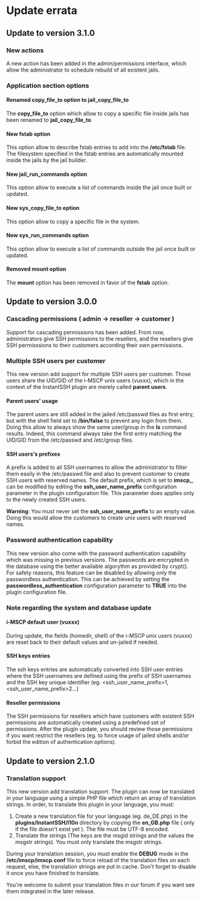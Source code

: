 # Update errata

## Update to version 3.1.0

### New actions

A new action has been added in the admin/permissions interface, which allow the administrator to schedule rebuild of all
existent jails.

### Application section options

#### Renamed copy_file_to option to jail_copy_file_to

The **copy_file_to** option which allow to copy a specific file inside jails has been renamed to **jail_copy_file_to**.

#### New fstab option

This option allow to describe fstab entries to add into the **/etc/fstab** file. The filesystem specified in the fstab
entries are automatically mounted inside the jails by the jail builder.

#### New jail_run_commands option

This option allow to execute a list of commands inside the jail once built or updated.

#### New sys_copy_file_to option

This option allow to copy a specific file in the system.

#### New sys_run_commands option

This option allow to execute a list of commands outside the jail once built or updated.

#### Removed mount option

The **mount** option has been removed in favor of the **fstab** option.

## Update to version 3.0.0

### Cascading permissions ( admin -> reseller -> customer )

Support for cascading permissions has been added. From now, administrators give SSH permissions to the resellers, and
the resellers give SSH permisssions to their customers according their own permissions.

### Multiple SSH users per customer

This new version add support for multiple SSH users per customer. Those users share the UID/GID of the i-MSCP unix
users (vuxxx), which in the context of the InstantSSH plugin are merely called **parent users**.

#### Parent users' usage

The parent users are still added in the jailed /etc/passwd files as first entry, but with the shell field set to
**/bin/false** to prevent any login from them. Doing this allow to always show the same user/group in the **ls** command
results. Indeed, this command always take the first entry matching the UID/GID from the /etc/passwd and /etc/group files.

#### SSH users's prefixes

A prefix is added to all SSH usernames to allow the administrator to filter them easily in the /etc/passwd file and also
to prevent customer to create SSH users with reserved names. The default prefix, which is set to **imscp_**, can be
modified by editing the **ssh_user_name_prefix** configuration parameter in the plugin configuration file. This parameter
does applies only to the newly created SSH users.

**Warning**: You must never set the **ssh_user_name_prefix** to an empty value. Doing this would allow the customers to
create unix users with reserved names.

### Password authentication capability

This new version also come with the password authentication capability which was missing in previous versions. The
passwords are encrypted in the database using the better available algorythm as provided by crypt(). For safety reasons,
this feature can be disabled by allowing only the passwordless authentication. This can be achieved by setting the
**passwordless_authentication** configuration parameter to **TRUE** into the plugin configuration file.

### Note regarding the system and database update

#### i-MSCP default user (vuxxx)

During update, the fields (homedir, shell) of the i-MSCP unix users (vuxxx) are reset back to their default values and
un-jailed if needed.

#### SSH keys entries

The ssh keys entries are automatically converted into SSH user entries where the SSH usernames are defined using the
prefix of SSH usernames and the SSH key unique identifier (eg. \<ssh_user_name_prefix\>1, \<ssh_user_name_prefix\>2...)

#### Reseller permissions

The SSH permissions for resellers which have customers with existent SSH permissions are automatically created using a
predefined set of permissions. After the plugin update, you should review those permissions if you want restrict the
resellers (eg. to force usage of jailed shells and/or forbid the edition of authentication options).

## Update to version 2.1.0

### Translation support

This new version add translation support. The plugin can now be translated in your language using a simple PHP file
which return an array of translation strings. In order, to translate this plugin in your language, you must:
 
1. Create a new translation file for your language (eg. de_DE.php) in the **plugins/InstantSSH/l10n** directory by
copying the **en_GB.php** file ( only if the file doesn't exist yet ). The file must be UTF-8 encoded.
2. Translate the strings (The keys are the msgid strings and the values the msgstr strings). You must only translate the
msgstr strings.

During your translation session, you must enable the **DEBUG** mode in the **/etc/imscp/imscp.conf** file to force reload
of the translation files on each request, else, the translation strings are put in cache. Don't forget to disable it once
you have finished to translate.

You're welcome to submit your translation files in our forum if you want see them integrated in the later release.
